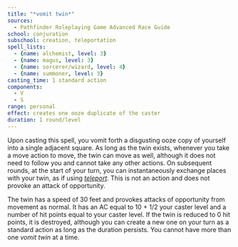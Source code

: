 ```yaml
---
title: "*vomit twin*"
sources:
  - Pathfinder Roleplaying Game Advanced Race Guide
school: conjuration
subschool: creation, teleportation
spell_lists:
  - {name: alchemist, level: 3}
  - {name: magus, level: 3}
  - {name: sorcerer/wizard, level: 4}
  - {name: summoner, level: 3}
casting_time: 1 standard action
components:
  - V
  - S
range: personal
effect: creates one ooze duplicate of the caster
duration: 1 round/level
---
```


Upon casting this spell, you vomit forth a disgusting ooze copy of yourself into a single adjacent square. As long as the twin exists, whenever you take a move action to move, the twin can move as well, although it does not need to follow you and cannot take any other actions. On subsequent rounds, at the start of your turn, you can instantaneously exchange places with your twin, as if using [*teleport*](/spells/teleport/). This is not an action and does not provoke an attack of opportunity.

The twin has a speed of 30 feet and provokes attacks of opportunity from movement as normal. It has an AC equal to 10 + 1/2 your caster level and a number of hit points equal to your caster level. If the twin is reduced to 0 hit points, it is destroyed, although you can create a new one on your turn as a standard action as long as the duration persists. You cannot have more than one *vomit twin* at a time.
